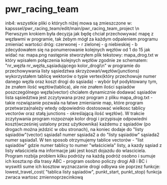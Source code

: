 # pwr_racing_team
inb4: wszystkie pliki o których niżej mowa są zmieszczone w: kapsssel/pwr_racing_team/edit/main/pwr_racing_team_project \n
Pierwszym krokiem była decyzja jak będę chciał przechowywać mapę z węzławmi w programie, tak żebym mógł za każdym odpaleniem programu zmieniać wartości dróg:
czerwonej - r
zielonej - g
niebieskiej - b
zdecydowałem się na ponumerowanie kolejnych węzłów od 1 do 15 jak widać na: mapa.png
następnie stworzyłem plik tekstowy: mapa_drog.txt w który wpisałem połączenia kolejnych węzłów zgodnie ze schematem: "nr_węzła nr_węzła_sąsiadującego kolor_drogi\n"
w programie do przechowywania listy sąsiedztwa skrzyżowań/węzłów(junctions) wykorzystałem tablicę wektorów o typie vertex(który przechowuje numer danego węzła oraz koszt drogi do sąsiada) - wybór był podyktowany tym, że znałem ilość węzłów(tablica), ale nie znałem ilości sąsiadów poszczególnego węzła(vector) chciałem dynamicznie dodawać sąsiadów
lista sąsiedztwa jest zczytywana przez program z pliku mapa_drog.txt - takie rozwiązanie pozwala na łatwe zmienianie map, które program przetwarza(należy wtedy odpowiednio dostosować wielkosc tablicy vectorów oraz stałą junctions - określającą ilość węzłów). W trakcie zczytywania program rozpoznaje kolor drogi i przypisuje odpowiedni koszt(wcześniej ustalony przez użytkownika) każdemu z sąsiadów (po drogach można jeździć w obu stronach), na koniec dodaje do "listy sąsiadów"(vector) sąsiada1 numer sąsiada2 a do "listy sąsiadów" sąsiada2 numer sąsiada1. W ten sposob otrzymujemy tablice vectorów - "list sąsiadów" gdzie numer tablicy to numer "właściciela" listy, a kazdy sąsiad z listy właściciela ma informacje jaki jest koszt dojazdu do wlasciciela.
Program rozbija problem kilku podróży na każdą podróż osobno i sumuje ich koszta:np dla trasy ABC - program osobno policzy drogi AB i BC i wyswitli sume ich kosztow
wyznaczanie drogi odbywa sie poprzez funkcje: lowest_travel_cost( "tablica listy sąsiadów", punkt_start, punkt_stop) funkcja zwraca wartosc zmiennoprzecinkową
